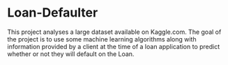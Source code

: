 # Loan-Defaulter
This project analyses a large dataset available on Kaggle.com. The goal of the project is to use some machine learning algorithms along with information provided by a client at the time of a loan application to predict whether or not they will default on the Loan.
